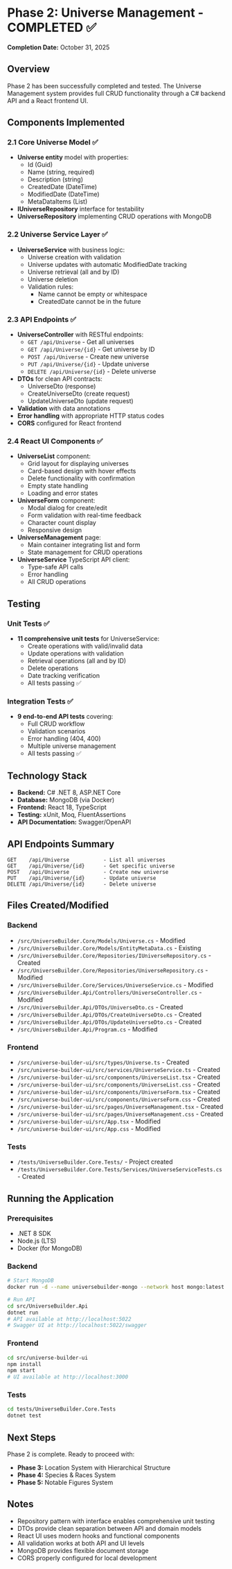 # Phase 2: Universe Management - COMPLETED ✅

**Completion Date:** October 31, 2025

## Overview
Phase 2 has been successfully completed and tested. The Universe Management system provides full CRUD functionality through a C# backend API and a React frontend UI.

## Components Implemented

### 2.1 Core Universe Model ✅
- **Universe entity** model with properties:
  - Id (Guid)
  - Name (string, required)
  - Description (string)
  - CreatedDate (DateTime)
  - ModifiedDate (DateTime)
  - MetaDataItems (List<EntityMetaData>)
- **IUniverseRepository** interface for testability
- **UniverseRepository** implementing CRUD operations with MongoDB

### 2.2 Universe Service Layer ✅
- **UniverseService** with business logic:
  - Universe creation with validation
  - Universe updates with automatic ModifiedDate tracking
  - Universe retrieval (all and by ID)
  - Universe deletion
  - Validation rules:
    - Name cannot be empty or whitespace
    - CreatedDate cannot be in the future

### 2.3 API Endpoints ✅
- **UniverseController** with RESTful endpoints:
  - `GET /api/Universe` - Get all universes
  - `GET /api/Universe/{id}` - Get universe by ID
  - `POST /api/Universe` - Create new universe
  - `PUT /api/Universe/{id}` - Update universe
  - `DELETE /api/Universe/{id}` - Delete universe
- **DTOs** for clean API contracts:
  - UniverseDto (response)
  - CreateUniverseDto (create request)
  - UpdateUniverseDto (update request)
- **Validation** with data annotations
- **Error handling** with appropriate HTTP status codes
- **CORS** configured for React frontend

### 2.4 React UI Components ✅
- **UniverseList** component:
  - Grid layout for displaying universes
  - Card-based design with hover effects
  - Delete functionality with confirmation
  - Empty state handling
  - Loading and error states
- **UniverseForm** component:
  - Modal dialog for create/edit
  - Form validation with real-time feedback
  - Character count display
  - Responsive design
- **UniverseManagement** page:
  - Main container integrating list and form
  - State management for CRUD operations
- **UniverseService** TypeScript API client:
  - Type-safe API calls
  - Error handling
  - All CRUD operations

## Testing

### Unit Tests ✅
- **11 comprehensive unit tests** for UniverseService:
  - Create operations with valid/invalid data
  - Update operations with validation
  - Retrieval operations (all and by ID)
  - Delete operations
  - Date tracking verification
  - All tests passing ✅

### Integration Tests ✅
- **9 end-to-end API tests** covering:
  - Full CRUD workflow
  - Validation scenarios
  - Error handling (404, 400)
  - Multiple universe management
  - All tests passing ✅

## Technology Stack
- **Backend:** C# .NET 8, ASP.NET Core
- **Database:** MongoDB (via Docker)
- **Frontend:** React 18, TypeScript
- **Testing:** xUnit, Moq, FluentAssertions
- **API Documentation:** Swagger/OpenAPI

## API Endpoints Summary
```
GET    /api/Universe           - List all universes
GET    /api/Universe/{id}      - Get specific universe
POST   /api/Universe           - Create new universe
PUT    /api/Universe/{id}      - Update universe
DELETE /api/Universe/{id}      - Delete universe
```

## Files Created/Modified

### Backend
- `/src/UniverseBuilder.Core/Models/Universe.cs` - Modified
- `/src/UniverseBuilder.Core/Models/EntityMetaData.cs` - Existing
- `/src/UniverseBuilder.Core/Repositories/IUniverseRepository.cs` - Created
- `/src/UniverseBuilder.Core/Repositories/UniverseRepository.cs` - Modified
- `/src/UniverseBuilder.Core/Services/UniverseService.cs` - Modified
- `/src/UniverseBuilder.Api/Controllers/UniverseController.cs` - Modified
- `/src/UniverseBuilder.Api/DTOs/UniverseDto.cs` - Created
- `/src/UniverseBuilder.Api/DTOs/CreateUniverseDto.cs` - Created
- `/src/UniverseBuilder.Api/DTOs/UpdateUniverseDto.cs` - Created
- `/src/UniverseBuilder.Api/Program.cs` - Modified

### Frontend
- `/src/universe-builder-ui/src/types/Universe.ts` - Created
- `/src/universe-builder-ui/src/services/UniverseService.ts` - Created
- `/src/universe-builder-ui/src/components/UniverseList.tsx` - Created
- `/src/universe-builder-ui/src/components/UniverseList.css` - Created
- `/src/universe-builder-ui/src/components/UniverseForm.tsx` - Created
- `/src/universe-builder-ui/src/components/UniverseForm.css` - Created
- `/src/universe-builder-ui/src/pages/UniverseManagement.tsx` - Created
- `/src/universe-builder-ui/src/pages/UniverseManagement.css` - Created
- `/src/universe-builder-ui/src/App.tsx` - Modified
- `/src/universe-builder-ui/src/App.css` - Modified

### Tests
- `/tests/UniverseBuilder.Core.Tests/` - Project created
- `/tests/UniverseBuilder.Core.Tests/Services/UniverseServiceTests.cs` - Created

## Running the Application

### Prerequisites
- .NET 8 SDK
- Node.js (LTS)
- Docker (for MongoDB)

### Backend
```bash
# Start MongoDB
docker run -d --name universebuilder-mongo --network host mongo:latest

# Run API
cd src/UniverseBuilder.Api
dotnet run
# API available at http://localhost:5022
# Swagger UI at http://localhost:5022/swagger
```

### Frontend
```bash
cd src/universe-builder-ui
npm install
npm start
# UI available at http://localhost:3000
```

### Tests
```bash
cd tests/UniverseBuilder.Core.Tests
dotnet test
```

## Next Steps
Phase 2 is complete. Ready to proceed with:
- **Phase 3:** Location System with Hierarchical Structure
- **Phase 4:** Species & Races System
- **Phase 5:** Notable Figures System

## Notes
- Repository pattern with interface enables comprehensive unit testing
- DTOs provide clean separation between API and domain models
- React UI uses modern hooks and functional components
- All validation works at both API and UI levels
- MongoDB provides flexible document storage
- CORS properly configured for local development

